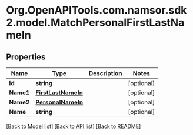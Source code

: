# Org.OpenAPITools.com.namsor.sdk2.model.MatchPersonalFirstLastNameIn
## Properties

Name | Type | Description | Notes
------------ | ------------- | ------------- | -------------
**Id** | **string** |  | [optional] 
**Name1** | [**FirstLastNameIn**](FirstLastNameIn.md) |  | [optional] 
**Name2** | [**PersonalNameIn**](PersonalNameIn.md) |  | [optional] 
**Name** | **string** |  | [optional] 

[[Back to Model list]](../README.md#documentation-for-models) [[Back to API list]](../README.md#documentation-for-api-endpoints) [[Back to README]](../README.md)


